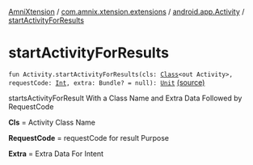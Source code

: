 [AmniXtension](../../index.md) / [com.amnix.xtension.extensions](../index.md) / [android.app.Activity](index.md) / [startActivityForResults](./start-activity-for-results.md)

# startActivityForResults

`fun Activity.startActivityForResults(cls: `[`Class`](http://docs.oracle.com/javase/6/docs/api/java/lang/Class.html)`<out Activity>, requestCode: `[`Int`](https://kotlinlang.org/api/latest/jvm/stdlib/kotlin/-int/index.html)`, extra: Bundle? = null): `[`Unit`](https://kotlinlang.org/api/latest/jvm/stdlib/kotlin/-unit/index.html) [(source)](https://github.com/AmniX/AmniXTension/tree/master/AmniXtension/src/main/java/com/amnix/xtension/extensions/ActivityExtensions.kt#L42)

startsActivityForResult With a Class Name and Extra Data Followed by RequestCode

**Cls**
= Activity Class Name

**RequestCode**
= requestCode for result Purpose

**Extra**
= Extra Data For Intent

